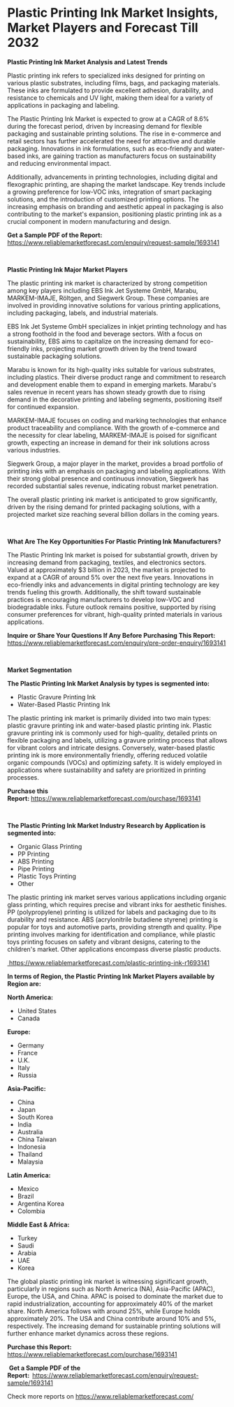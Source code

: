 <p><h1>Plastic Printing Ink Market Insights, Market Players and Forecast Till 2032</h1></p><p><strong>Plastic Printing Ink Market Analysis and Latest Trends</strong></p>
<p><p>Plastic printing ink refers to specialized inks designed for printing on various plastic substrates, including films, bags, and packaging materials. These inks are formulated to provide excellent adhesion, durability, and resistance to chemicals and UV light, making them ideal for a variety of applications in packaging and labeling.</p><p>The Plastic Printing Ink Market is expected to grow at a CAGR of 8.6% during the forecast period, driven by increasing demand for flexible packaging and sustainable printing solutions. The rise in e-commerce and retail sectors has further accelerated the need for attractive and durable packaging. Innovations in ink formulations, such as eco-friendly and water-based inks, are gaining traction as manufacturers focus on sustainability and reducing environmental impact.</p><p>Additionally, advancements in printing technologies, including digital and flexographic printing, are shaping the market landscape. Key trends include a growing preference for low-VOC inks, integration of smart packaging solutions, and the introduction of customized printing options. The increasing emphasis on branding and aesthetic appeal in packaging is also contributing to the market's expansion, positioning plastic printing ink as a crucial component in modern manufacturing and design.</p></p>
<p><strong>Get a Sample PDF of the Report:&nbsp;</strong> <a href="https://www.reliablemarketforecast.com/enquiry/request-sample/1693141?utm_campaign=1110&utm_medium=2&utm_source=Github&utm_content=ia&utm_term=08012025&utm_id=plastic-printing-ink">https://www.reliablemarketforecast.com/enquiry/request-sample/1693141</a></p>
<p>&nbsp;</p>
<p><strong>Plastic Printing Ink Major Market Players</strong></p>
<p><p>The plastic printing ink market is characterized by strong competition among key players including EBS Ink Jet Systeme GmbH, Marabu, MARKEM-IMAJE, Röltgen, and Siegwerk Group. These companies are involved in providing innovative solutions for various printing applications, including packaging, labels, and industrial materials.</p><p>EBS Ink Jet Systeme GmbH specializes in inkjet printing technology and has a strong foothold in the food and beverage sectors. With a focus on sustainability, EBS aims to capitalize on the increasing demand for eco-friendly inks, projecting market growth driven by the trend toward sustainable packaging solutions.</p><p>Marabu is known for its high-quality inks suitable for various substrates, including plastics. Their diverse product range and commitment to research and development enable them to expand in emerging markets. Marabu's sales revenue in recent years has shown steady growth due to rising demand in the decorative printing and labeling segments, positioning itself for continued expansion.</p><p>MARKEM-IMAJE focuses on coding and marking technologies that enhance product traceability and compliance. With the growth of e-commerce and the necessity for clear labeling, MARKEM-IMAJE is poised for significant growth, expecting an increase in demand for their ink solutions across various industries.</p><p>Siegwerk Group, a major player in the market, provides a broad portfolio of printing inks with an emphasis on packaging and labeling applications. With their strong global presence and continuous innovation, Siegwerk has recorded substantial sales revenue, indicating robust market penetration. </p><p>The overall plastic printing ink market is anticipated to grow significantly, driven by the rising demand for printed packaging solutions, with a projected market size reaching several billion dollars in the coming years.</p></p>
<p>&nbsp;</p>
<p><strong>What Are The Key Opportunities For Plastic Printing Ink Manufacturers?</strong></p>
<p><p>The Plastic Printing Ink market is poised for substantial growth, driven by increasing demand from packaging, textiles, and electronics sectors. Valued at approximately $3 billion in 2023, the market is projected to expand at a CAGR of around 5% over the next five years. Innovations in eco-friendly inks and advancements in digital printing technology are key trends fueling this growth. Additionally, the shift toward sustainable practices is encouraging manufacturers to develop low-VOC and biodegradable inks. Future outlook remains positive, supported by rising consumer preferences for vibrant, high-quality printed materials in various applications.</p></p>
<p><strong>Inquire or Share Your Questions If Any Before Purchasing This Report:</strong> <a href="https://www.reliablemarketforecast.com/enquiry/pre-order-enquiry/1693141?utm_campaign=1110&utm_medium=2&utm_source=Github&utm_content=ia&utm_term=08012025&utm_id=plastic-printing-ink">https://www.reliablemarketforecast.com/enquiry/pre-order-enquiry/1693141</a></p>
<p>&nbsp;</p>
<p><strong>Market Segmentation</strong></p>
<p><strong>The Plastic Printing Ink Market Analysis by types is segmented into:</strong></p>
<p><ul><li>Plastic Gravure Printing Ink</li><li>Water-Based Plastic Printing Ink</li></ul></p>
<p><p>The plastic printing ink market is primarily divided into two main types: plastic gravure printing ink and water-based plastic printing ink. Plastic gravure printing ink is commonly used for high-quality, detailed prints on flexible packaging and labels, utilizing a gravure printing process that allows for vibrant colors and intricate designs. Conversely, water-based plastic printing ink is more environmentally friendly, offering reduced volatile organic compounds (VOCs) and optimizing safety. It is widely employed in applications where sustainability and safety are prioritized in printing processes.</p></p>
<p><strong>Purchase this Report:&nbsp;</strong><a href="https://www.reliablemarketforecast.com/purchase/1693141?utm_campaign=1110&utm_medium=2&utm_source=Github&utm_content=ia&utm_term=08012025&utm_id=plastic-printing-ink">https://www.reliablemarketforecast.com/purchase/1693141</a></p>
<p>&nbsp;</p>
<p><strong>The Plastic Printing Ink Market Industry Research by Application is segmented into:</strong></p>
<p><ul><li>Organic Glass Printing</li><li>PP Printing</li><li>ABS Printing</li><li>Pipe Printing</li><li>Plastic Toys Printing</li><li>Other</li></ul></p>
<p><p>The plastic printing ink market serves various applications including organic glass printing, which requires precise and vibrant inks for aesthetic finishes. PP (polypropylene) printing is utilized for labels and packaging due to its durability and resistance. ABS (acrylonitrile butadiene styrene) printing is popular for toys and automotive parts, providing strength and quality. Pipe printing involves marking for identification and compliance, while plastic toys printing focuses on safety and vibrant designs, catering to the children's market. Other applications encompass diverse plastic products.</p></p>
<p><a href="https://www.reliablemarketforecast.com/plastic-printing-ink-r1693141?utm_campaign=1110&utm_medium=2&utm_source=Github&utm_content=ia&utm_term=08012025&utm_id=plastic-printing-ink">&nbsp;https://www.reliablemarketforecast.com/plastic-printing-ink-r1693141</a></p>
<p><strong>In terms of Region, the Plastic Printing Ink Market Players available by Region are:</strong></p>
<p>
    <p> <strong> North America: </strong>
        <ul>
            <li>United States</li>
            <li>Canada</li>
        </ul>
        </p> 
    <p> <strong> Europe: </strong>
        <ul>
            <li>Germany</li>
            <li>France</li>
            <li>U.K.</li>
            <li>Italy</li>
            <li>Russia</li>
        </ul>
        </p> 
    <p> <strong> Asia-Pacific: </strong>
        <ul>
            <li>China</li>
            <li>Japan</li>
            <li>South Korea</li>
            <li>India</li>
            <li>Australia</li>
            <li>China Taiwan</li>
            <li>Indonesia</li>
            <li>Thailand</li>
            <li>Malaysia</li>
        </ul>
        </p> 
    <p> <strong> Latin America: </strong>
        <ul>
            <li>Mexico</li>
            <li>Brazil</li>
            <li>Argentina Korea</li>
            <li>Colombia</li>
        </ul>
        </p> 
    <p> <strong> Middle East & Africa: </strong>
        <ul>
            <li>Turkey</li>
            <li>Saudi</li>
            <li>Arabia</li>
            <li>UAE</li>
            <li>Korea</li>
        </ul>
    </p>
    </p>
<p><p>The global plastic printing ink market is witnessing significant growth, particularly in regions such as North America (NA), Asia-Pacific (APAC), Europe, the USA, and China. APAC is poised to dominate the market due to rapid industrialization, accounting for approximately 40% of the market share. North America follows with around 25%, while Europe holds approximately 20%. The USA and China contribute around 10% and 5%, respectively. The increasing demand for sustainable printing solutions will further enhance market dynamics across these regions.</p></p>
<p><strong>Purchase this Report: </strong><a href="https://www.reliablemarketforecast.com/purchase/1693141?utm_campaign=1110&utm_medium=2&utm_source=Github&utm_content=ia&utm_term=08012025&utm_id=plastic-printing-ink">https://www.reliablemarketforecast.com/purchase/1693141</a></p>
<p>&nbsp;<strong>Get a Sample PDF of the Report:&nbsp;&nbsp;</strong><a href="https://www.reliablemarketforecast.com/enquiry/request-sample/1693141?utm_campaign=1110&utm_medium=2&utm_source=Github&utm_content=ia&utm_term=08012025&utm_id=plastic-printing-ink">https://www.reliablemarketforecast.com/enquiry/request-sample/1693141</a></p>
<p><strong></strong></p>
<p>Check more reports on <a href="https://www.reliablemarketforecast.com/?utm_campaign=1110&utm_medium=2&utm_source=Github&utm_content=ia&utm_term=08012025&utm_id=plastic-printing-ink">https://www.reliablemarketforecast.com/</a></p>